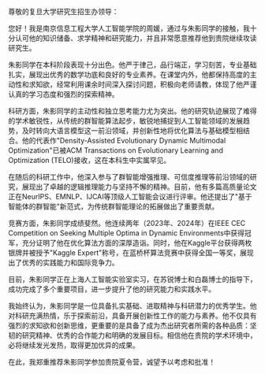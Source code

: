 尊敬的复旦大学研究生招生办领导：

您好！我是南京信息工程大学人工智能学院的周媛，通过与朱影同学的接触，我十分认可他的知识储备、求学精神和研究能力，并且非常愿意推荐他到贵院继续攻读研究生。

朱影同学在本科阶段表现十分出色。他严于律己，品行端正，学习刻苦，专业基础扎实，展现出优秀的数学功底和良好的专业素养。在课堂内外，他都保持高度的主动性和求知欲，经常利用课余时间深入探讨问题，积极向老师请教，体现了他严谨认真的学习态度和强烈的探索精神。

科研方面，朱影同学的主动性和独立思考能力尤为突出。他的研究轨迹展现了难得的学术敏锐性，从传统的群智能算法起步，敏锐地捕捉到人工智能领域的发展趋势，及时转向大语言模型这一前沿领域，并创新性地将优化算法与基础模型相结合。他的代表作"Density-Assisted Evolutionary Dynamic Multimodal Optimization"已被ACM Transactions on Evolutionary Learning and Optimization (TELO)接收，这在本科生中实属罕见。

在随后的科研工作中，他深入参与了群智能增强推理、可信度推理等前沿领域的研究，展现出了卓越的逻辑推理能力与坚持不懈的精神。目前，他有多篇高质量论文正在NeurIPS、EMNLP、IJCAI等顶级人工智能会议进行评审。他还提出了"基于智能体的群智能"新范式，为传统群智能理论的拓展做出了重要贡献。

竞赛方面，朱影同学成绩斐然。他连续两年（2023年、2024年）在IEEE CEC Competition on Seeking Multiple Optima in Dynamic Environments中获得冠军，充分证明了他在优化算法方面的深厚造诣。同时，他在Kaggle平台获得两枚银牌并被授予"Kaggle Expert"称号，在蓝桥杯算法竞赛中获得全国一等奖，展现出了优秀的实践能力和国际竞争力。

目前，朱影同学正在上海人工智能实验室实习，在苏锐博士和白磊博士的指导下，成功完成了多个重要项目，进一步提升了他的研究能力和实践水平。

我始终认为，朱影同学是一位具备扎实基础、进取精神与科研潜力的优秀学生。他对科研充满热情，乐于探索前沿，具备开展创新性工作的能力与素养。他不仅具有强烈的求知欲和创新思维，更重要的是具备了成为杰出研究者所需的各种品质：坚韧的研究精神、优秀的合作能力和明确的发展目标。相信他在贵院的学术环境中，必将继续发光发热，取得更加优异的成果。

在此，我郑重推荐朱影同学参加贵院夏令营，诚望予以考虑和批准！